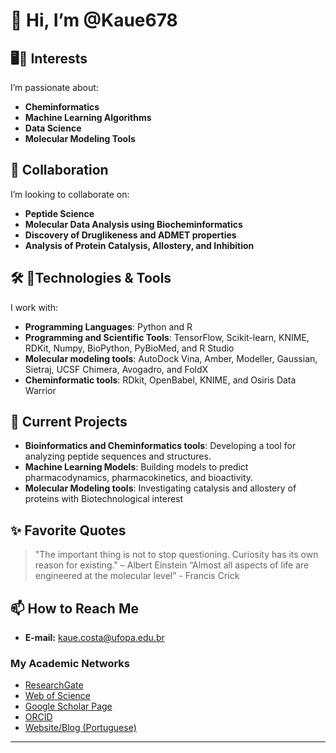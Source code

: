 # 👋 Hi, I’m @Kaue678  

## 🖥️🧬  Interests  
I’m passionate about:  
- **Cheminformatics**  
- **Machine Learning Algorithms**  
- **Data Science**  
- **Molecular Modeling Tools**  

## 🤝 Collaboration  
I’m looking to collaborate on:  
- **Peptide Science**  
- **Molecular Data Analysis using Biocheminformatics**
- **Discovery of Druglikeness and ADMET properties**
- **Analysis of Protein Catalysis, Allostery, and Inhibition**  

## 🛠️ 🔌Technologies & Tools  
I work with:  
- **Programming Languages**: Python and R  
- **Programming and Scientific Tools**: TensorFlow, Scikit-learn, KNIME, RDKit, Numpy, BioPython, PyBioMed, and R Studio
- **Molecular modeling tools**: AutoDock Vina, Amber, Modeller, Gaussian, Sietraj, UCSF Chimera, Avogadro, and FoldX
- **Cheminformatic tools**: RDkit, OpenBabel, KNIME, and Osiris Data Warrior 

## 📂 Current Projects  
- **Bioinformatics and Cheminformatics tools**: Developing a tool for analyzing peptide sequences and structures.  
- **Machine Learning Models**: Building models to predict pharmacodynamics, pharmacokinetics, and bioactivity.
- **Molecular Modeling tools**: Investigating catalysis and allostery of proteins with Biotechnological interest 

## ✨ Favorite Quotes  
> "The important thing is not to stop questioning. Curiosity has its own reason for existing." – Albert Einstein
> “Almost all aspects of life are engineered at the molecular level” - Francis Crick

## 📫 How to Reach Me  
- **E-mail:** [kaue.costa@ufopa.edu.br](mailto:kaue.costa@ufopa.edu.br)  

### My Academic Networks  
- [ResearchGate](https://www.researchgate.net/profile/Kaue_Santana)  
- [Web of Science](https://www.webofscience.com/wos/author/record/1851974)  
- [Google Scholar Page](https://scholar.google.com.br/citations?hl=pt-PT&pli=1&user=MDePV6wAAAAJ)  
- [ORCID](https://orcid.org/0000-0002-2735-8016)  
- [Website/Blog (Portuguese)](https://bioinfobiotec.wordpress.com/)  

---  

<!---  
Kaue678/Kaue678 is a ✨ special ✨ repository because its `README.md` (this file) appears on your GitHub profile.  
You can click the Preview link to take a look at your changes.  
--->
